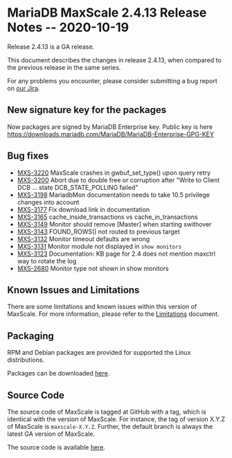 # MariaDB MaxScale 2.4.13 Release Notes -- 2020-10-19

Release 2.4.13 is a GA release.

This document describes the changes in release 2.4.13, when compared to the
previous release in the same series.

For any problems you encounter, please consider submitting a bug
report on [our Jira](https://jira.mariadb.org/projects/MXS).

## New signature key for the packages

Now packages are signed by MariaDB Enterprise key.
Public key is here https://downloads.mariadb.com/MariaDB/MariaDB-Enterprise-GPG-KEY

## Bug fixes

* [MXS-3220](https://jira.mariadb.org/browse/MXS-3220) MaxScale crashes in gwbuf_set_type() upon query retry
* [MXS-3200](https://jira.mariadb.org/browse/MXS-3200) Abort due to double free or corruption after "Write to Client DCB ... state DCB_STATE_POLLING failed"
* [MXS-3198](https://jira.mariadb.org/browse/MXS-3198) MariadbMon documentation needs to take 10.5 privilege changes into account
* [MXS-3177](https://jira.mariadb.org/browse/MXS-3177) Fix download link in documentation
* [MXS-3165](https://jira.mariadb.org/browse/MXS-3165) cache_inside_transactions vs cache_in_transactions
* [MXS-3149](https://jira.mariadb.org/browse/MXS-3149) Monitor should remove [Master] when starting swithover
* [MXS-3143](https://jira.mariadb.org/browse/MXS-3143) FOUND_ROWS() not routed to previous target
* [MXS-3132](https://jira.mariadb.org/browse/MXS-3132) Monitor timeout defaults are wrong
* [MXS-3131](https://jira.mariadb.org/browse/MXS-3131) Monitor module not displayed in `show monitors`
* [MXS-3123](https://jira.mariadb.org/browse/MXS-3123) Documentation: KB page for 2.4 does not mention maxctrl way to rotate the log
* [MXS-2680](https://jira.mariadb.org/browse/MXS-2680) Monitor type not shown in show monitors 

## Known Issues and Limitations

There are some limitations and known issues within this version of MaxScale.
For more information, please refer to the [Limitations](../About/Limitations.md) document.

## Packaging

RPM and Debian packages are provided for supported the Linux distributions.

Packages can be downloaded [here](https://mariadb.com/downloads/#mariadb_platform-mariadb_maxscale).

## Source Code

The source code of MaxScale is tagged at GitHub with a tag, which is identical
with the version of MaxScale. For instance, the tag of version X.Y.Z of MaxScale
is `maxscale-X.Y.Z`. Further, the default branch is always the latest GA version
of MaxScale.

The source code is available [here](https://github.com/mariadb-corporation/MaxScale).

